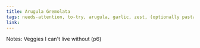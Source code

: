 ```yaml
---
title: Arugula Gremolata
tags: needs-attention, to-try, arugula, garlic, zest, (optionally pasta p7)
link: 
---
```

Notes: Veggies I can't live without (p6)

